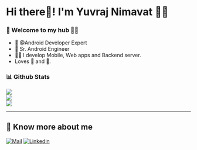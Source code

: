 # Hi there👋! I'm Yuvraj Nimavat 🙋‍♂️

### 🎍 Welcome to my hub 👨‍💻

- 👦 @Android Developer Expert 
- 💼 Sr. Android Engineer
- 👨‍💻 I develop Mobile, Web apps and Backend server.
- Loves 🎵 and 🎹.


### 📊 Github Stats
  
![](https://github-readme-stats.vercel.app/api?username=NimavatYuvraj&theme=dark&hide_border=false&include_all_commits=false&count_private=false)<br/>
![](https://github-readme-streak-stats.herokuapp.com/?user=NimavatYuvraj&theme=dark&hide_border=false)<br/>
![](https://github-readme-stats.vercel.app/api/top-langs/?username=NimavatYuvraj&theme=dark&hide_border=false&include_all_commits=false&count_private=false&layout=compact)

---

## 🔗 Know more about me 

[![Mail](https://img.shields.io/badge/-Say%20Hi!-black?style=for-the-badge&logo=gmail)](mailto:nimavatyuvraj7@gmail.com)
[![Linkedin](https://img.shields.io/badge/-LinkedIn-black?style=for-the-badge&logo=Linkedin)](https://www.linkedin.com/in/yuvraj-nimavat/)
